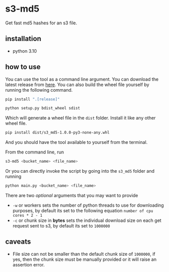 # s3-md5

Get fast md5 hashes for an s3 file.

## installation

-   python 3.10

## how to use

You can use the tool as a command line argument. You can download the latest release from [here](https://github.com/sakibstark11/s3-md5-python/releases). You can also build the wheel file yourself by running the following command.

```sh
pip install ".[release]"
```

```sh
python setup.py bdist_wheel sdist
```

Which will generate a wheel file in the `dist` folder. Install it like any other wheel file.

```sh
pip install dist/s3_md5-1.0.0-py3-none-any.whl
```

And you should have the tool available to yourself from the terminal.

From the command line, run

```sh
s3-md5 <bucket_name> <file_name>
```

Or you can directly invoke the script by going into the `s3_md5` folder and running

```sh
python main.py <bucket_name> <file_name>
```

There are two _optional_ arguments that you may want to provide

-   `-w` or workers sets the number of python threads to use for downloading purposes, by default its set to the following equation `number of cpu cores * 2 - 1`
-   `-c` or chunk size in **bytes** sets the individual download size on each get request sent to s3, by default its set to `1000000`

## caveats

-   File size can not be smaller than the default chunk size of `1000000`, if yes, then the chunk size must be manually provided or it will raise an assertion error.
